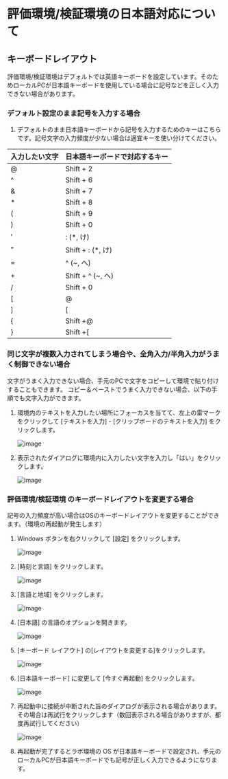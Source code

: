 # 評価環境/検証環境の日本語対応について

## キーボードレイアウト
評価環境/検証環境はデフォルトでは英語キーボードを設定しています。そのためローカルPCが日本語キーボードを使用している場合に記号などを正しく入力できない場合があります。

### デフォルト設定のまま記号を入力する場合
1. デフォルトのまま日本語キーボードから記号を入力するためのキーはこちらです。記号文字の入力頻度が少ない場合は適宜キーを使い分けてください。

  | 入力したい文字 | 日本語キーボードで対応するキー |
  ---|---
  | @ | Shift + 2 |
  | ^ | Shift + 6 |
  | & | Shift + 7 |
  | * | Shift + 8 |
  | ( | Shift + 9 |
  | ) | Shift + 0 |
  | ' | : (*, け) |
  | " | Shift + : (*, け) |
  | = | ^ (~, へ) |
  | + | Shift + ^ (~, へ) |
  | / | Shift + 0 |
  | [ | @  |
  | ] | [  |
  | { | Shift +@  |
  | } | Shift +[  |

### 同じ文字が複数入力されてしまう場合や、全角入力/半角入力がうまく制御できない場合

文字がうまく入力できない場合、手元のPCで文字をコピーして環境で貼り付けすることもできます。
コピー＆ペーストでうまく入力できない場合、以下の手順でも文字入力ができます。

1. 環境内のテキストを入力したい場所にフォーカスを当てて、左上の雷マークをクリックして [テキストを入力] - [クリップボードのテキストを入力] をクリックします。

   ![image](https://github.com/dakozu/CloudSlice/assets/32472054/7415d834-a236-4e2d-a463-5d5209cac57f)

1. 表示されたダイアログに環境内に入力したい文字を入力し「はい」をクリックします。
   
   ![image](https://github.com/dakozu/CloudSlice/assets/32472054/9f64bd98-5445-447e-8af5-082b28379193)



### 評価環境/検証環境 のキーボードレイアウトを変更する場合

記号の入力頻度が高い場合はOSのキーボードレイアウトを変更することができます。（環境の再起動が発生します）

1. Windows ボタンを右クリックして [設定] をクリックします。
   
   ![image](https://github.com/dakozu/CloudSlice/assets/32472054/0f7355b9-b2ff-45e0-8c38-60558caff6cd)

1. [時刻と言語] をクリックします。
   
   ![image](https://github.com/dakozu/CloudSlice/assets/32472054/fc5df9af-92df-4c28-b82d-1ac549d28f74)

1. [言語と地域] をクリックします。
   
   ![image](https://github.com/dakozu/CloudSlice/assets/32472054/0eae1b48-bbef-42a8-9ab3-e6cef88ce1c8)

1. [日本語] の言語のオプションを開きます。
   
   ![image](https://github.com/dakozu/CloudSlice/assets/32472054/aa75bb88-ebb7-4d9d-8c83-40eaaf3fbd8c)

1. [キーボード レイアウト] の[レイアウトを変更する]をクリックします。
   
   ![image](https://github.com/dakozu/CloudSlice/assets/32472054/52c51f76-6e5e-4a94-9df6-b21660d45a0c)

1. [日本語キーボード] に変更して [今すぐ再起動] をクリックします。
   
   ![image](https://github.com/dakozu/CloudSlice/assets/32472054/95bc2d30-3662-4f7d-bffe-2bbd6a886cc1)

1. 再起動中に接続が中断された旨のダイアログが表示される場合があります。
   その場合は再試行をクリックします（数回表示される場合がありますが、都度再試行してください）

   ![image](https://github.com/dakozu/CloudSlice/assets/32472054/00194065-745e-4ac9-9fb6-c0e5127d1579)


1. 再起動が完了するとラボ環境の OS が日本語キーボードで設定され、手元のローカルPCが日本語キーボードでも記号が正しく入力できるようになります。
   




